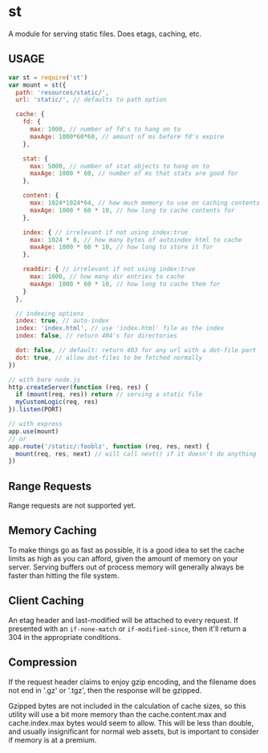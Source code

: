 # st

A module for serving static files.  Does etags, caching, etc.

## USAGE

```javascript
var st = require('st')
var mount = st({
  path: 'resources/static/',
  url: 'static/', // defaults to path option

  cache: {
    fd: {
      max: 1000, // number of fd's to hang on to
      maxAge: 1000*60*60, // amount of ms before fd's expire
    },

    stat: {
      max: 5000, // number of stat objects to hang on to
      maxAge: 1000 * 60, // number of ms that stats are good for
    },

    content: {
      max: 1024*1024*64, // how much memory to use on caching contents
      maxAge: 1000 * 60 * 10, // how long to cache contents for
    },

    index: { // irrelevant if not using index:true
      max: 1024 * 8, // how many bytes of autoindex html to cache
      maxAge: 1000 * 60 * 10, // how long to store it for
    },

    readdir: { // irrelevant if not using index:true
      max: 1000, // how many dir entries to cache
      maxAge: 1000 * 60 * 10, // how long to cache them for
    }
  },

  // indexing options
  index: true, // auto-index
  index: 'index.html', // use 'index.html' file as the index
  index: false, // return 404's for directories

  dot: false, // default: return 403 for any url with a dot-file part
  dot: true, // allow dot-files to be fetched normally
})

// with bare node.js
http.createServer(function (req, res) {
  if (mount(req, res)) return // serving a static file
  myCustomLogic(req, res)
}).listen(PORT)

// with express
app.use(mount)
// or
app.route('/static/:fooblz', function (req, res, next) {
  mount(req, res, next) // will call next() if it doesn't do anything
})
```

## Range Requests

Range requests are not supported yet.

## Memory Caching

To make things go as fast as possible, it is a good idea to set the
cache limits as high as you can afford, given the amount of memory on
your server.  Serving buffers out of process memory will generally
always be faster than hitting the file system.

## Client Caching

An etag header and last-modified will be attached to every request.
If presented with an `if-none-match` or `if-modified-since`, then
it'll return a 304 in the appropriate conditions.

## Compression

If the request header claims to enjoy gzip encoding, and the filename
does not end in '.gz' or '.tgz', then the response will be gzipped.

Gzipped bytes are not included in the calculation of cache sizes, so
this utility will use a bit more memory than the cache.content.max and
cache.index.max bytes would seem to allow.  This will be less than
double, and usually insignificant for normal web assets, but is
important to consider if memory is at a premium.
